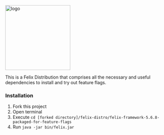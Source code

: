 <img width="206" alt="logo" src="https://user-images.githubusercontent.com/13380182/31521441-d679b224-afa9-11e7-960c-e643b7fc45e0.png">

This is a Felix Distribution that comprises all the necessary and useful dependencies to install and try out feature flags.

### Installation

1. Fork this project
2. Open terminal
3. Execute `cd [forked directory]/felix-distro/felix-framework-5.6.8-packaged-for-feature-flags`
4. Run `java -jar bin/felix.jar`
